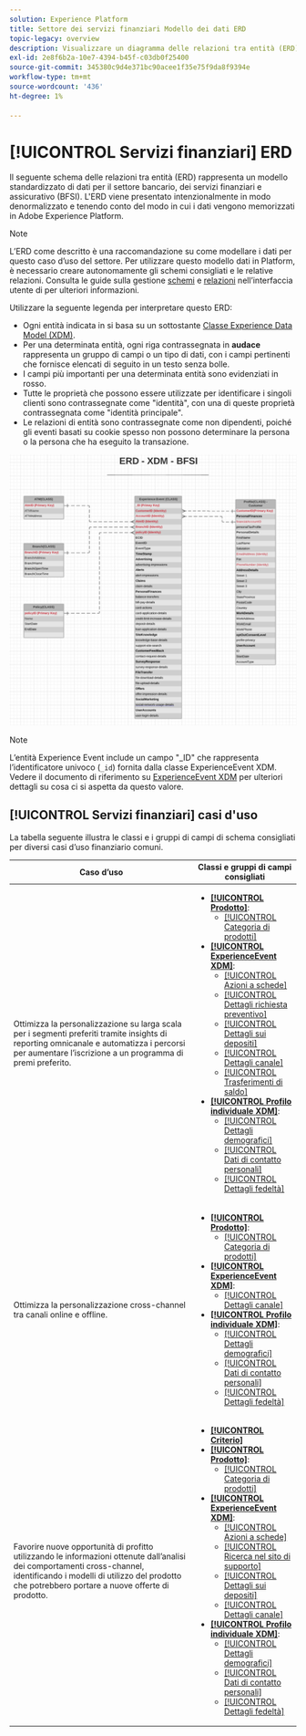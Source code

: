 ```yaml
---
solution: Experience Platform
title: Settore dei servizi finanziari Modello dei dati ERD
topic-legacy: overview
description: Visualizzare un diagramma delle relazioni tra entità (ERD) che descrive un modello di dati standardizzato per il settore bancario, dei servizi finanziari e assicurativo (BFSI). Questo modello dati è compatibile con Experience Data Model (XDM) per l’utilizzo in Adobe Experience Platform.
exl-id: 2e8f6b2a-10e7-4394-b45f-c03db0f25400
source-git-commit: 345380c9d4e371bc90acee1f35e75f9da8f9394e
workflow-type: tm+mt
source-wordcount: '436'
ht-degree: 1%

---
```


# [!UICONTROL Servizi finanziari] ERD

Il seguente schema delle relazioni tra entità (ERD) rappresenta un modello standardizzato di dati per il settore bancario, dei servizi finanziari e assicurativo (BFSI). L&#39;ERD viene presentato intenzionalmente in modo denormalizzato e tenendo conto del modo in cui i dati vengono memorizzati in Adobe Experience Platform.

>[!NOTE]
>
>L’ERD come descritto è una raccomandazione su come modellare i dati per questo caso d’uso del settore. Per utilizzare questo modello dati in Platform, è necessario creare autonomamente gli schemi consigliati e le relative relazioni. Consulta le guide sulla gestione [schemi](../../ui/resources/schemas.md) e [relazioni](../../tutorials/relationship-ui.md) nell’interfaccia utente di per ulteriori informazioni.

Utilizzare la seguente legenda per interpretare questo ERD:

* Ogni entità indicata in si basa su un sottostante [Classe Experience Data Model (XDM)](../composition.md#class).
* Per una determinata entità, ogni riga contrassegnata in **audace** rappresenta un gruppo di campi o un tipo di dati, con i campi pertinenti che fornisce elencati di seguito in un testo senza bolle.
* I campi più importanti per una determinata entità sono evidenziati in rosso.
* Tutte le proprietà che possono essere utilizzate per identificare i singoli clienti sono contrassegnate come &quot;identità&quot;, con una di queste proprietà contrassegnata come &quot;identità principale&quot;.
* Le relazioni di entità sono contrassegnate come non dipendenti, poiché gli eventi basati su cookie spesso non possono determinare la persona o la persona che ha eseguito la transazione.

![](../../images/industries/financial.png)

>[!NOTE]
>
>L’entità Experience Event include un campo &quot;_ID&quot; che rappresenta l’identificatore univoco (`_id`) fornita dalla classe ExperienceEvent XDM. Vedere il documento di riferimento su [ExperienceEvent XDM](../../classes/experienceevent.md) per ulteriori dettagli su cosa ci si aspetta da questo valore.

## [!UICONTROL Servizi finanziari] casi d&#39;uso

La tabella seguente illustra le classi e i gruppi di campi di schema consigliati per diversi casi d’uso finanziario comuni.

| Caso d’uso | Classi e gruppi di campi consigliati |
| --- | --- |
| Ottimizza la personalizzazione su larga scala per i segmenti preferiti tramite insights di reporting omnicanale e automatizza i percorsi per aumentare l’iscrizione a un programma di premi preferito. | <ul><li>**[[!UICONTROL Prodotto]](../../classes/product.md)**:<ul><li>[[!UICONTROL Categoria di prodotti]](../../field-groups/product/product-category.md)</li></ul></li><li>**[[!UICONTROL ExperienceEvent XDM]](../../classes/experienceevent.md)**:<ul><li>[[!UICONTROL Azioni a schede]](../../field-groups/event/card-actions.md)</li><li>[[!UICONTROL Dettagli richiesta preventivo]](../../field-groups/event/quote-request-details.md)</li><li>[[!UICONTROL Dettagli sui depositi]](../../field-groups/event/deposit-details.md)</li><li>[[!UICONTROL Dettagli canale]](../../field-groups/event/channel-details.md)</li><li>[[!UICONTROL Trasferimenti di saldo]](../../field-groups/event/balance-transfers.md)</li></ul></li><li>**[[!UICONTROL Profilo individuale XDM]](../../classes/individual-profile.md)**:<ul><li>[[!UICONTROL Dettagli demografici]](../../field-groups/profile/demographic-details.md)</li><li>[[!UICONTROL Dati di contatto personali]](../../field-groups/profile/personal-contact-details.md)</li><li>[[!UICONTROL Dettagli fedeltà]](../../field-groups/profile/loyalty-details.md)</li></ul></li></ul> |
| Ottimizza la personalizzazione cross-channel tra canali online e offline. | <ul><li>**[[!UICONTROL Prodotto]](../../classes/product.md)**:<ul><li>[[!UICONTROL Categoria di prodotti]](../../field-groups/product/product-category.md)</li></ul></li><li>**[[!UICONTROL ExperienceEvent XDM]](../../classes/experienceevent.md)**:<ul><li>[[!UICONTROL Dettagli canale]](../../field-groups/event/channel-details.md)</li></ul></li><li>**[[!UICONTROL Profilo individuale XDM]](../../classes/individual-profile.md)**:<ul><li>[[!UICONTROL Dettagli demografici]](../../field-groups/profile/demographic-details.md)</li><li>[[!UICONTROL Dati di contatto personali]](../../field-groups/profile/personal-contact-details.md)</li><li>[[!UICONTROL Dettagli fedeltà]](../../field-groups/profile/loyalty-details.md)</li></ul></li></ul> |
| Favorire nuove opportunità di profitto utilizzando le informazioni ottenute dall’analisi dei comportamenti cross-channel, identificando i modelli di utilizzo del prodotto che potrebbero portare a nuove offerte di prodotto. | <ul><li>**[[!UICONTROL Criterio]](../../classes/policy.md)**</li><li>**[[!UICONTROL Prodotto]](../../classes/product.md)**:<ul><li>[[!UICONTROL Categoria di prodotti]](../../field-groups/product/product-category.md)</li></ul></li><li>**[[!UICONTROL ExperienceEvent XDM]](../../classes/experienceevent.md)**:<ul><li>[[!UICONTROL Azioni a schede]](../../field-groups/event/card-actions.md)</li><li>[[!UICONTROL Ricerca nel sito di supporto]](../../field-groups/event/support-site-search.md)</li><li>[[!UICONTROL Dettagli sui depositi]](../../field-groups/event/deposit-details.md)</li><li>[[!UICONTROL Dettagli canale]](../../field-groups/event/channel-details.md)</li></ul></li><li>**[[!UICONTROL Profilo individuale XDM]](../../classes/individual-profile.md)**:<ul><li>[[!UICONTROL Dettagli demografici]](../../field-groups/profile/demographic-details.md)</li><li>[[!UICONTROL Dati di contatto personali]](../../field-groups/profile/personal-contact-details.md)</li><li>[[!UICONTROL Dettagli fedeltà]](../../field-groups/profile/loyalty-details.md)</li></ul></li></ul> |
